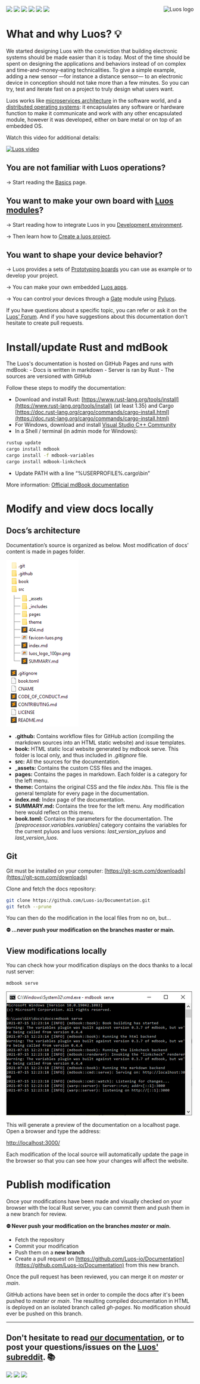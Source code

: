 <a href="https://luos.io"><img src="https://uploads-ssl.webflow.com/601a78a2b5d030260a40b7ad/602f8d74abdf72db7f5e3ed9_Luos_Logo_animation_Black.gif" alt="Luos logo" title="Luos" align="right" height="60" /></a>

![](https://github.com/Luos-io/Luos/workflows/Build/badge.svg)
[![](http://certified.luos.io)](https://luos.io)
[![](https://img.shields.io/github/license/Luos-io/Luos)](https://github.com/Luos-io/Luos/blob/master/LICENSE)
[![](https://img.shields.io/reddit/subreddit-subscribers/Luos?style=social)](https://www.reddit.com/r/Luos)
[![](https://img.shields.io/twitter/url/http/shields.io.svg?style=social)](https://twitter.com/intent/tweet?text=Unleash%20electronic%20devices%20as%20microservices%20thanks%20to%20Luos&https://luos.io&via=Luos_io&hashtags=embeddedsystems,electronics,microservices,api)
[![](https://img.shields.io/badge/LinkedIn-Share-0077B5?style=social&logo=linkedin)](https://www.linkedin.com/sharing/share-offsite/?url=https%3A%2F%2Fgithub.com%2Fluos-io)

# What and why Luos? :bulb:

We started designing Luos with the conviction that building electronic systems should be made easier than it is today. Most of the time should be spent on designing the applications and behaviors instead of on complex and time-and-money-eating technicalities. To give a simple example, adding a new sensor —for instance a distance sensor— to an electronic device in conception should not take more than a few minutes. So you can try, test and iterate fast on a project to truly design what users want.

Luos works like [microservices architecture](https://en.wikipedia.org/wiki/Microservices) in the software world, and a [distributed operating systems](https://en.wikipedia.org/wiki/Distributed_operating_system): it encapsulates any software or hardware function to make it communicate and work with any other encapsulated module, however it was developed, either on bare metal or on top of an embedded OS.

Watch this video for additional details:

<a href="https://youtu.be/xQe3z0M_FE8"><img border="0" alt="Luos video" src="https://uploads-ssl.webflow.com/601a78a2b5d030260a40b7ad/6035128c3e63c132f1743d13_youtube.jpeg" width="640" height="360"></a>

## You are not familiar with Luos operations?

→ Start reading the [Basics](https://docs.luos.io/pages/overview/general-basics.html) page.

## You want to make your own board with [Luos modules](https://docs.luos.io/pages/embedded/modules/create-modules.html)?

→ Start reading how to integrate Luos in you [Development environment](https://docs.luos.io/pages/embedded/dev-env.html).

→ Then learn how to [Create a luos project](https://docs.luos.io/pages/embedded/modules/create-project.html).

## You want to shape your device behavior?

→ Luos provides a sets of [Prototyping boards](https://docs.luos.io/pages/prototyping_boards/boards-list.html) you can use as example or to develop your project.

→ You can make your own embedded [Luos apps](https://docs.luos.io/pages/embedded/modules/create-modules.html).

→ You can control your devices through a [Gate](https://docs.luos.io/pages/software/modules_list/gate.html) module using [Pyluos](https://docs.luos.io/pages/software/pyluos.html).

If you have questions about a specific topic, you can refer or ask it on the [Luos' Forum](https://community.luos.io/). And if you have suggestions about this documentation don't hesitate to create pull requests.


# Install/update Rust and mdBook

The Luos's documentation is hosted on GitHub Pages and runs with mdBook:
    - Docs is written in markdown
    - Server is ran by Rust
    - The sources are versioned with GitHub

Follow these steps to modify the documentation:

- Download and install Rust: [https://www.rust-lang.org/tools/install](https://www.rust-lang.org/tools/install) (at least 1.35) and Cargo [https://doc.rust-lang.org/cargo/commands/cargo-install.html](https://doc.rust-lang.org/cargo/commands/cargo-install.html)
- For Windows, download and install [Visual Studio C++ Community](https://visualstudio.microsoft.com/fr/vs/features/cplusplus/)
- In a Shell / terminal (in admin mode for Windows):

```bash
rustup update
cargo install mdbook
cargo install -f mdbook-variables
cargo install mdbook-linkcheck
```

- Update PATH with a line “%USERPROFILE%\.cargo\bin”

More information: <a href="https://rust-lang.github.io/mdBook/index.html" target="_blank">Official mdBook documentation</a>


# Modify and view docs locally

## Docs’s architecture

Documentation’s source is organized as below. Most modification of docs’ content is made in pages folder.

![Tree](./src/_assets/img/docs-tree.png)

- **.github:** Contains workflow files for GitHub action (compiling the markdown sources into an HTML static website) and issue templates.
- **book:** HTML static local website generated by mdbook serve. This folder is local only, and thus included in *.gitignore* file.
- **src:** All the sources for the documentation.
- **_assets:** Contains the custom CSS files and the images.
- **pages:** Contains the pages in markdown. Each folder is a category for the left menu.
- **theme:** Contains the original CSS and the file *index.hbs*. This file is the general template for every page in the documentation.
- **index.md:** Index page of the documentation.
- **SUMMARY.md:** Contains the tree for the left menu. Any modification here would reflect on this menu.
- **book.toml:** Contains the parameters for the documentation. The *[preprocessor.variables.variables]* category contains the variables for the current pyluos and luos versions: *last_version_pyluos* and *last_version_luos*.

## Git

Git must be installed on your computer: [https://git-scm.com/downloads](https://git-scm.com/downloads)

Clone and fetch the docs repository:

```bash
git clone https://github.com/Luos-io/Documentation.git
git fetch --prune
```

You can then do the modification in the local files from no on, but...

**⛔ ...never push your modification on the branches master or main.**

## View modifications locally

You can check how your modification displays on the docs thanks to a local rust server:

```bash
mdbook serve
```

![Shell](./src/_assets/img/terminal.png)

This will generate a preview of the documentation on a localhost page. Open a browser and type the address:

[http://localhost:3000/](http://localhost:3000/)

Each modification of the local source will automatically update the page in the browser so that you can see how your changes will affect the website.

# Publish modification

Once your modifications have been made and visually checked on your browser with the local Rust server, you can commit them and push them in a new branch for review.

**⛔ Never push your modification on the branches *master* or *main*.**

- Fetch the repository
- Commit your modification
- Push them on a **new branch**
- Create a pull request on [https://github.com/Luos-io/Documentation](https://github.com/Luos-io/Documentation) from this new branch.

Once the pull request has been reviewed, you can merge it on *master* or *main*.

GitHub actions have been set in order to compile the docs after it's been pushed to *master* or *main*. The resulting compiled documentation in HTML is deployed on an isolated branch called *gh-pages*. No modification should ever be pushed on this branch.   

---

## Don't hesitate to read [our documentation](https://docs.luos.io), or to post your questions/issues on the [Luos' subreddit](https://www.reddit.com/r/Luos/). :books:

[![](https://img.shields.io/reddit/subreddit-subscribers/Luos?style=social)](https://www.reddit.com/r/Luos)
[![](https://img.shields.io/badge/Luos-Documentation-34A3B4)](https://docs.luos.io)
[![](https://img.shields.io/badge/LinkedIn-Follow%20us-0077B5?style=flat&logo=linkedin)](https://www.linkedin.com/company/luos)
